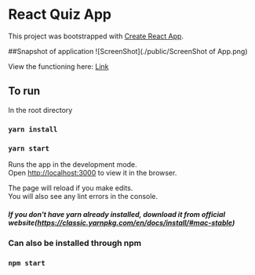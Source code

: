 # React Quiz App

This project was bootstrapped with [Create React App](https://github.com/facebook/create-react-app).

##Snapshot of application
![ScreenShot](./public/ScreenShot of App.png)


View the functioning here: [Link](https://www.youtube.com/watch?v=l_xQFmx0cYs)

## To run
In the root directory
### `yarn install`
### `yarn start`

Runs the app in the development mode.\
Open [http://localhost:3000](http://localhost:3000) to view it in the browser.

The page will reload if you make edits.\
You will also see any lint errors in the console.

##### If you don't have yarn already installed, download it from official website(https://classic.yarnpkg.com/en/docs/install/#mac-stable)
### Can also be installed through npm
### `npm start`

